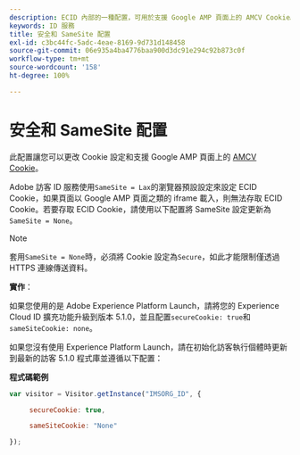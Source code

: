 ```yaml
---
description: ECID 內部的一種配置，可用於支援 Google AMP 頁面上的 AMCV Cookie。
keywords: ID 服務
title: 安全和 SameSite 配置
exl-id: c3bc44fc-5adc-4eae-8169-9d731d148458
source-git-commit: 06e935a4ba4776baa900d3dc91e294c92b873c0f
workflow-type: tm+mt
source-wordcount: '158'
ht-degree: 100%

---
```


# 安全和 SameSite 配置

此配置讓您可以更改 Cookie 設定和支援 Google AMP 頁面上的 [AMCV Cookie](../../introduction/cookies.md)。

Adobe 訪客 ID 服務使用`SameSite = Lax`的瀏覽器預設設定來設定 ECID Cookie，如果頁面以 Google AMP 頁面之類的 iframe 載入，則無法存取 ECID Cookie。若要存取 ECID Cookie，請使用以下配置將 SameSite 設定更新為`SameSite = None`。

>[!NOTE]
>
>套用`SameSite = None`時，必須將 Cookie 設定為`Secure`，如此才能限制僅透過 HTTPS 連線傳送資料。

**實作**：

如果您使用的是 Adobe Experience Platform Launch，請將您的 Experience Cloud ID 擴充功能升級到版本 5.1.0，並且配置`secureCookie: true`和`sameSiteCookie: none`。

如果您沒有使用 Experience Platform Launch，請在初始化訪客執行個體時更新到最新的訪客 5.1.0 程式庫並遵循以下配置：

**程式碼範例**

```js
var visitor = Visitor.getInstance("IMSORG_ID", {

     secureCookie: true,

     sameSiteCookie: "None"

});
```
